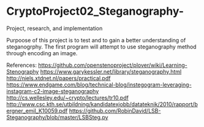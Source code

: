 # CryptoProject02_Steganography-
Project, research, and implementation 

Purpoose of this project is to test and to gain a better understanding of steganogrphy. The first program will attempt to 
use steganography method through encoding an image. 

References:
https://github.com/openstenoproject/plover/wiki/Learning-Stenography
https://www.garykessler.net/library/steganography.html
http://niels.xtdnet.nl/papers/practical.pdf
https://www.endgame.com/blog/technical-blog/instegogram-leveraging-instagram-c2-image-steganography
http://cs.wellesley.edu/~crypto/lectures/tr10.pdf
http://www.csc.kth.se/utbildning/kandidatexjobb/datateknik/2010/rapport/bergner_emil_K10059.pdf
https://github.com/RobinDavid/LSB-Steganography/blob/master/LSBSteg.py
